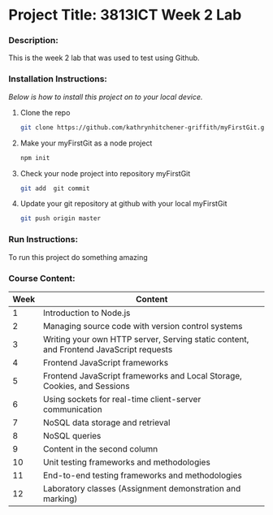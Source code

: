 # Project Title: 3813ICT Week 2 Lab

### Description:
This is the week 2 lab that was used to test using Github. 

### Installation Instructions:
_Below is how to install this project on to your local device._

1. Clone the repo
   ```sh
   git clone https://github.com/kathrynhitchener-griffith/myFirstGit.git
   ```
2. Make your myFirstGit as a node project
   ```sh
   npm init
   ```
3. Check your node project into repository myFirstGit
   ```sh
   git add  git commit
   ```
4. Update your git repository at github with your local myFirstGit
   ```sh
   git push origin master
   ```
   
### Run Instructions:
To run this project do something amazing


### Course Content:
**Week** | **Content**
------------ | -------------
1 | Introduction to Node.js
2 | Managing source code with version control systems
3 | Writing your own HTTP server, Serving static content, and Frontend JavaScript requests
4 | Frontend JavaScript frameworks
5 | Frontend JavaScript frameworks and Local Storage, Cookies, and Sessions
6 | Using sockets for real-time client-server communication
7 | NoSQL data storage and retrieval
8 | NoSQL queries
9 | Content in the second column
10 | Unit testing frameworks and methodologies
11 | End-to-end testing frameworks and methodologies
12 | Laboratory classes (Assignment demonstration and marking)
